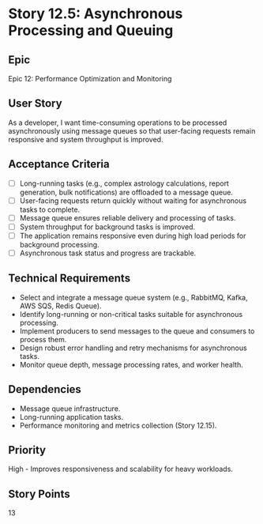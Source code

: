 # Story 12.5: Asynchronous Processing and Queuing

## Epic
Epic 12: Performance Optimization and Monitoring

## User Story
As a developer, I want time-consuming operations to be processed asynchronously using message queues so that user-facing requests remain responsive and system throughput is improved.

## Acceptance Criteria
- [ ] Long-running tasks (e.g., complex astrology calculations, report generation, bulk notifications) are offloaded to a message queue.
- [ ] User-facing requests return quickly without waiting for asynchronous tasks to complete.
- [ ] Message queue ensures reliable delivery and processing of tasks.
- [ ] System throughput for background tasks is improved.
- [ ] The application remains responsive even during high load periods for background processing.
- [ ] Asynchronous task status and progress are trackable.

## Technical Requirements
- Select and integrate a message queue system (e.g., RabbitMQ, Kafka, AWS SQS, Redis Queue).
- Identify long-running or non-critical tasks suitable for asynchronous processing.
- Implement producers to send messages to the queue and consumers to process them.
- Design robust error handling and retry mechanisms for asynchronous tasks.
- Monitor queue depth, message processing rates, and worker health.

## Dependencies
- Message queue infrastructure.
- Long-running application tasks.
- Performance monitoring and metrics collection (Story 12.15).

## Priority
High - Improves responsiveness and scalability for heavy workloads.

## Story Points
13
